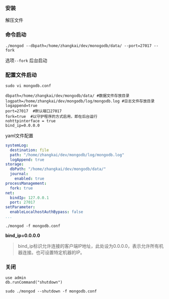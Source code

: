 ### 安装
解压文件

### 命令启动
`./mongod --dbpath=/home/zhangkai/dev/monogodb/data/ --port=27017 --fork`

选项`--fork` 后台启动

### 配置文件启动
```properties
sudo vi mongodb.conf
```
```properties
dbpath=/home/zhangkai/dev/mongodb/data/ #数据文件存放目录
logpath=/home/zhangkai/dev/mongodb/log/mongodb.log #日志文件存放目录
logappend=true
port=27017  #默认端口27017
fork=true  #以守护程序的方式启用，即在后台运行
nohttpinterface = true
bind_ip=0.0.0.0
```
yaml文件配置
```yaml
systemLog:
  destination: file
  path: "/home/zhangkai/dev/mongodb/log/mongodb.log"
  logAppend: true
storage:
  dbPath: "/home/zhangkai/dev/mongodb/data/"
  journal:
    enabled: true
processManagement:
  fork: true
net:
  bindIp: 127.0.0.1
  port: 27017
setParameter:
  enableLocalhostAuthBypass: false
...
```

```properties
./mongod -f mongodb.conf
```

**bind_ip=0.0.0.0** 
> bind_ip标识允许连接的客户端IP地址，此处设为0.0.0.0，表示允许所有机器连接。也可设置特定机器的IP。

### 关闭
```properties
use admin
db.runCommand("shutdown")
```

```properties
sudo ./mongod --shutdown -f mongodb.conf
```
